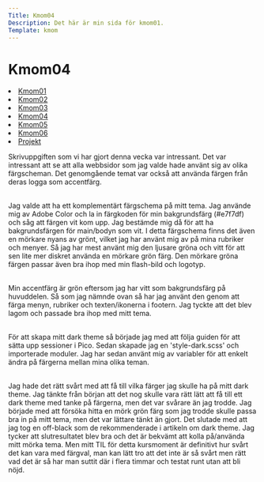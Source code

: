 ```yaml
---
Title: Kmom04
Description: Det här är min sida för kmom01.
Template: kmom
---
```


Kmom04
==========================

<div class="kmomreport menu">
<a href="kmom01"><li>Kmom01</li></a>
<a href="kmom02"><li>Kmom02</li></a>
<a href="kmom03"><li>Kmom03</li></a>
<a href="kmom04"><li>Kmom04</li></a>
<a href="kmom05"><li>Kmom05</li></a>
<a href="kmom06"><li>Kmom06</li></a>
<a href="kmom10"><li>Projekt</li></a>
</div>

<div class="kmomreport">
<p>Skrivuppgiften som vi har gjort denna vecka var intressant. Det var intressant att se att alla webbsidor som jag valde hade använt sig av olika färgscheman. Det genomgående temat var också att använda färgen från deras logga som accentfärg.<br><br></p>

<p>Jag valde att ha ett komplementärt färgschema på mitt tema. Jag använde mig av Adobe Color och la in färgkoden för min bakgrundsfärg (#e7f7df) och såg att färgen vit kom upp. Jag bestämde mig då för att ha bakgrundsfärgen för main/bodyn som vit. I detta färgschema finns det även en mörkare nyans av grönt, vilket jag har använt mig av på mina rubriker och menyer. Så jag har mest använt mig den ljusare gröna och vitt för att sen lite mer diskret använda en mörkare grön färg. Den mörkare gröna färgen passar även bra ihop med min flash-bild och logotyp.<br><br></p>

<p>Min accentfärg är grön eftersom jag har vitt som bakgrundsfärg på huvuddelen. Så som jag nämnde ovan så har jag använt den genom att färga menyn, rubriker och texten/ikonerna i footern. Jag tyckte att det blev lagom och passade bra ihop med mitt tema.<br><br></p>

<p>För att skapa mitt dark theme så började jag med att följa guiden för att sätta upp sessioner i Pico. Sedan skapade jag en 'style-dark.scss' och importerade moduler. Jag har sedan använt mig av variabler för att enkelt ändra på färgerna mellan mina olika teman.<br><br></p>

<p>Jag hade det rätt svårt med att få till vilka färger jag skulle ha på mitt dark theme. Jag tänkte från början att det nog skulle vara rätt lätt att få till ett dark theme med tanke på färgerna, men det var svårare än jag trodde. Jag började med att försöka hitta en mörk grön färg som jag trodde skulle passa bra in på mitt tema, men det var lättare tänkt än gjort. Det slutade med att jag tog en off-black som de rekommenderade i artikeln om dark theme. Jag tycker att slutresultatet blev bra och det är bekvämt att kolla på/använda mitt mörka tema. Men mitt TIL för detta kursmoment är definitivt hur svårt det kan vara med färgval, man kan lätt tro att det inte är så svårt men rätt vad det är så har man suttit där i flera timmar och testat runt utan att bli nöjd.</p>

</div>
